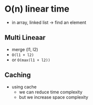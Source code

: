 # O(n) linear time
- in array, linked list -> find an element

## Multi Lineaar
- merge (l1, l2)
- `O(l1 + l2)`
- or `O(max(l1 + l2))`

## Caching
- using cache
  - we can reduce time complexity
  - but we increase space complexity